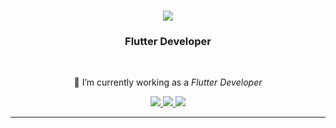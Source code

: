 <h1 align="center">
<img  src="https://readme-typing-svg.herokuapp.com/?font=Righteous&size=35&center=true&vCenter=true&width=500&height=70&duration=4000&lines=Hi+There!+👋;+I'm+Krishna + Sharma!;" />
</h1>

<h3 align="center">Flutter Developer</h3>

<br/>

<div align="center">
 
 🔭 I’m currently working as a *Flutter Developer*
 

 </div>
<div align="center"> 
  <a href="mailto:krishnaflutterdev@gmail.com">
    <img src="https://img.shields.io/badge/Gmail-333333?style=for-the-badge&logo=gmail&logoColor=red" />
  </a>
  <a href="https://www.linkedin.com/in/FlutterDevKrishna/" target="_blank">
    <img src="https://img.shields.io/badge/LinkedIn-0077B5?style=for-the-badge&logo=linkedin&logoColor=white" target="_blank" />
  </a>
  <a href="" target="_blank">
     <img src="https://img.shields.io/badge/Portfolio-FF5722?style=for-the-badge&logo=todoist&logoColor=white" target="_blank" /> 
</div>
 <hr/>
